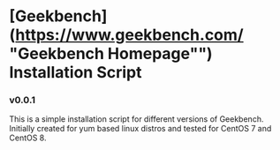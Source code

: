# [Geekbench](https://www.geekbench.com/ "Geekbench Homepage"") Installation Script

### v0.0.1

This is a simple installation script for different versions of Geekbench. Initially created for yum based linux distros and tested for CentOS 7 and CentOS 8.